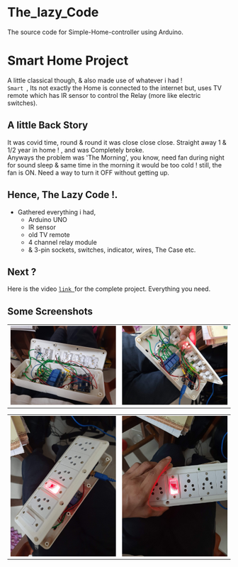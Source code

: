 # The_lazy_Code
The source code for Simple-Home-controller using Arduino.

# Smart Home Project
A little classical though, & also made use of whatever i had !<br/>
`Smart `, Its not exactly the Home is connected to the internet but, uses TV remote which has IR sensor to control the Relay (more like electric switches). <br/>


## A little Back Story
It was covid time, round & round it was close close close. Straight away 1 & 1/2 year in home ! , and was Completely broke. 
<br/>
Anyways the problem was 'The Morning', you know, need fan during night for sound sleep & same time in the morning it would be too cold ! still, the fan is ON. Need a way to turn it OFF without getting up.
<br/>

## Hence,  The Lazy Code !.

- Gathered everything i had, 
    - Arduino UNO
    - IR sensor
    - old TV remote 
    - 4 channel relay module
    - & 3-pin sockets,  switches, indicator, wires, The Case etc.

## Next ?

Here is the video [`link `](https://youtu.be/yADLIZVvrqg)for the complete project. Everything you need.<br />

## Some Screenshots

| | |
|:---:|:---:|
|![](./assets/20200724_214342.jpg)|![](./assets/20200724_214534.jpg)|

| | |
|:---:|:---:|
|![](./assets/20200724_214530.jpg)|![](./assets/20200724_214539.jpg)|

